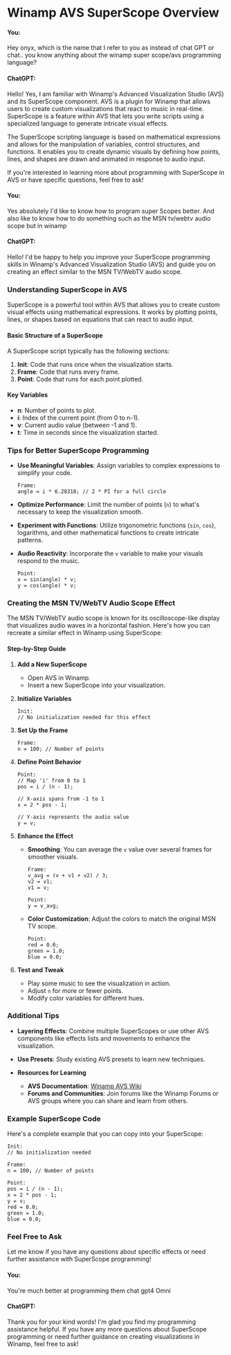 # Winamp AVS SuperScope Overview

#### You:
Hey onyx, which is the name that I refer to you as instead of chat GPT or chat.. you know anything about the winamp super scope/avs programming language?

#### ChatGPT:
Hello! Yes, I am familiar with Winamp's Advanced Visualization Studio (AVS) and its SuperScope component. AVS is a plugin for Winamp that allows users to create custom visualizations that react to music in real-time. SuperScope is a feature within AVS that lets you write scripts using a specialized language to generate intricate visual effects.

The SuperScope scripting language is based on mathematical expressions and allows for the manipulation of variables, control structures, and functions. It enables you to create dynamic visuals by defining how points, lines, and shapes are drawn and animated in response to audio input.

If you're interested in learning more about programming with SuperScope in AVS or have specific questions, feel free to ask!


#### You:
Yes absolutely I'd like to know how to program super Scopes better. And also like to know how to do something such as the MSN tv/webtv audio scope but in winamp

#### ChatGPT:
Hello! I'd be happy to help you improve your SuperScope programming skills in Winamp's Advanced Visualization Studio (AVS) and guide you on creating an effect similar to the MSN TV/WebTV audio scope.

### **Understanding SuperScope in AVS**

SuperScope is a powerful tool within AVS that allows you to create custom visual effects using mathematical expressions. It works by plotting points, lines, or shapes based on equations that can react to audio input.

#### **Basic Structure of a SuperScope**

A SuperScope script typically has the following sections:

1. **Init**: Code that runs once when the visualization starts.
2. **Frame**: Code that runs every frame.
3. **Point**: Code that runs for each point plotted.

#### **Key Variables**

- **n**: Number of points to plot.
- **i**: Index of the current point (from 0 to n-1).
- **v**: Current audio value (between -1 and 1).
- **t**: Time in seconds since the visualization started.

### **Tips for Better SuperScope Programming**

- **Use Meaningful Variables**: Assign variables to complex expressions to simplify your code.

  ```plaintext
  Frame:
  angle = i * 6.28318; // 2 * PI for a full circle
  ```

- **Optimize Performance**: Limit the number of points (`n`) to what's necessary to keep the visualization smooth.

- **Experiment with Functions**: Utilize trigonometric functions (`sin`, `cos`), logarithms, and other mathematical functions to create intricate patterns.

- **Audio Reactivity**: Incorporate the `v` variable to make your visuals respond to the music.

  ```plaintext
  Point:
  x = sin(angle) * v;
  y = cos(angle) * v;
  ```

### **Creating the MSN TV/WebTV Audio Scope Effect**

The MSN TV/WebTV audio scope is known for its oscilloscope-like display that visualizes audio waves in a horizontal fashion. Here's how you can recreate a similar effect in Winamp using SuperScope:

#### **Step-by-Step Guide**

1. **Add a New SuperScope**

   - Open AVS in Winamp.
   - Insert a new SuperScope into your visualization.

2. **Initialize Variables**

   ```plaintext
   Init:
   // No initialization needed for this effect
   ```

3. **Set Up the Frame**

   ```plaintext
   Frame:
   n = 100; // Number of points
   ```

4. **Define Point Behavior**

   ```plaintext
   Point:
   // Map 'i' from 0 to 1
   pos = i / (n - 1);

   // X-axis spans from -1 to 1
   x = 2 * pos - 1;

   // Y-axis represents the audio value
   y = v;
   ```

5. **Enhance the Effect**

   - **Smoothing**: You can average the `v` value over several frames for smoother visuals.

     ```plaintext
     Frame:
     v_avg = (v + v1 + v2) / 3;
     v2 = v1;
     v1 = v;
     ```

     ```plaintext
     Point:
     y = v_avg;
     ```

   - **Color Customization**: Adjust the colors to match the original MSN TV scope.

     ```plaintext
     Point:
     red = 0.0;
     green = 1.0;
     blue = 0.0;
     ```

6. **Test and Tweak**

   - Play some music to see the visualization in action.
   - Adjust `n` for more or fewer points.
   - Modify color variables for different hues.

### **Additional Tips**

- **Layering Effects**: Combine multiple SuperScopes or use other AVS components like effects lists and movements to enhance the visualization.

- **Use Presets**: Study existing AVS presets to learn new techniques.

- **Resources for Learning**

  - **AVS Documentation**: [Winamp AVS Wiki](http://wiki.winamp.com/wiki/Advanced_Visualization_Studio)
  - **Forums and Communities**: Join forums like the Winamp Forums or AVS groups where you can share and learn from others.

### **Example SuperScope Code**

Here's a complete example that you can copy into your SuperScope:

```plaintext
Init:
// No initialization needed

Frame:
n = 100; // Number of points

Point:
pos = i / (n - 1);
x = 2 * pos - 1;
y = v;
red = 0.0;
green = 1.0;
blue = 0.0;
```

### **Feel Free to Ask**

Let me know if you have any questions about specific effects or need further assistance with SuperScope programming!


#### You:
You're much better at programming them chat gpt4 Omni

#### ChatGPT:
Thank you for your kind words! I'm glad you find my programming assistance helpful. If you have any more questions about SuperScope programming or need further guidance on creating visualizations in Winamp, feel free to ask!
